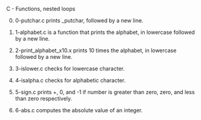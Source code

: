 C - Functions, nested loops

0. 0-putchar.c prints _putchar, followed by a new line.

1. 1-alphabet.c is a function that prints the alphabet, in lowercase followed by a new line.

2. 2-print_alphabet_x10.x prints 10 times the alphabet, in lowercase followed by a new line.

3. 3-islower.c checks for lowercase character.

4. 4-isalpha.c checks for alphabetic character.

5. 5-sign.c prints +, 0, and -1 if number is greater than zero, zero, and less than zero respectively.

6. 6-abs.c computes the absolute value of an integer.